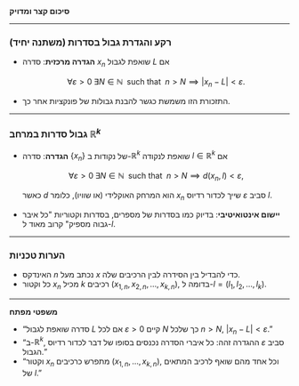 **סיכום קצר ומדויק**

---

### רקע והגדרת גבול בסדרות (משתנה יחיד)

* **הגדרה מרכזית**: סדרה $x_n$ שואפת לגבול $L$ אם

  $$
    \forall \varepsilon > 0\;\exists N\in\mathbb{N}\;\text{ such that }\;n > N \implies |x_n - L| < \varepsilon.
  $$
* התזכורת הזו משמשת כגשר להבנת גבולות של פונקציות אחר כך.

---

### גבול סדרות במרחב $\mathbb{R}^k$

* **הגדרה**: סדרה $\{x_n\}$ של נקודות ב-$\mathbb{R}^k$ שואפת לנקודה $l\in\mathbb{R}^k$ אם

  $$
    \forall \varepsilon > 0\;\exists N\in\mathbb{N}\;\text{ such that }\;n > N \implies d(x_n, l) < \varepsilon,
  $$

  כאשר $d$ הוא המרחק האוקלידי (או שוויו), כלומר $x_n$ שייך לכדור רדיוס $\varepsilon$ סביב $l$.
* **יישום אינטואיטיבי**: בדיוק כמו בסדרות של מספרים, בסדרות וקטוריות "כל איבר גבוה מספיק" קרוב מאוד ל-$l$.

---

### הערות טכניות

* האינדקס $n$ נכתב מעל $x$ כדי להבדיל בין הסידרה לבין הרכיבים שלה.
* כל וקטור $x_n$ מכיל $k$ רכיבים $(x_{1,n}, x_{2,n}, \dots, x_{k,n})$, בדומה ל-$l=(l_1, l_2, \dots, l_k)$.

---

**משפטי מפתח**

* “סדרה שואפת לגבול $L$ אם לכל $\varepsilon>0$ קיים $N$ כך שלכל $n>N$, $|x_n - L|<\varepsilon$.”
* “ב-$\mathbb{R}^k$, ההגדרה זהה: כל איברי הסדרה נכנסים בסופו של דבר לכדור רדיוס $\varepsilon$ סביב הגבול.”
* “וקטור $x_n$ מתפרש כרכיבים $(x_{1,n},\dots,x_{k,n})$, וכל אחד מהם שואף לרכיב המתאים של $l$.”
